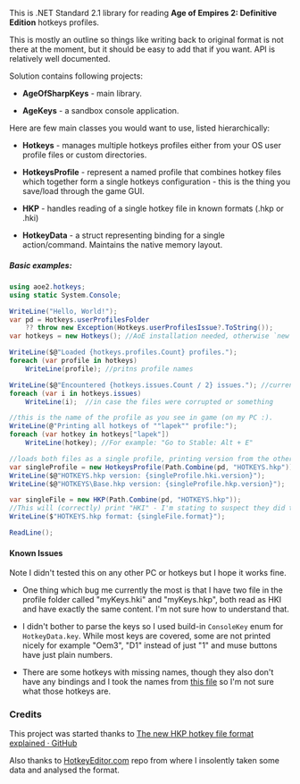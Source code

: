 This is .NET Standard 2.1 library for reading **Age of Empires 2: Definitive Edition** hotkeys profiles. 

This is mostly an outline so things like writing back to original format is not there at the moment, but it should be easy to add that if you want. API is relatively well documented.

Solution contains following projects:

- **AgeOfSharpKeys** - main library.

- **AgeKeys** - a sandbox console application.

Here are few main classes you would want to use, listed hierarchically:

- **Hotkeys** - manages multiple hotkeys profiles either from your OS user profile files or custom directories. 

- **HotkeysProfile** - represent a named profile that combines hotkey files which together form a single hotkeys configuration - this is the thing you save/load through the game GUI.

- **HKP** -  handles reading of a single hotkey file in known formats (.hkp or .hki)

- **HotkeyData** - a struct representing binding for a single action/command. Maintains the native memory layout.
  
  

##### Basic examples:

```csharp
using aoe2.hotkeys;
using static System.Console;

WriteLine("Hello, World!");
var pd = Hotkeys.userProfilesFolder	
	?? throw new Exception(Hotkeys.userProfilesIssue?.ToString());
var hotkeys = new Hotkeys(); //AoE installation needed, otherwise `new Hotkeys(customFolder)`

WriteLine($@"Loaded {hotkeys.profiles.Count} profiles.");
foreach (var profile in hotkeys)
	WriteLine(profile); //pritns profile names

WriteLine($@"Encountered {hotkeys.issues.Count / 2} issues."); //currently we only have summary + exception object hence the /2
foreach (var i in hotkeys.issues)
	WriteLine(i);  //in case the files were corrupted or something

//this is the name of the profile as you see in game (on my PC :).
WriteLine(@"Printing all hotkeys of ""lapek"" profile:");
foreach (var hotkey in hotkeys["lapek"]) 
	WriteLine(hotkey); //For example: "Go to Stable: Alt + E"

//loads both files as a single profile, printing version from the other one.
var singleProfile = new HotkeysProfile(Path.Combine(pd, "HOTKEYS.hkp"));
WriteLine($@"HOTKEYS.hkp version: {singleProfile.hki.version}"); 
WriteLine($@"HOTKEYS\Base.hkp version: {singleProfile.hkp.version}");

var singleFile = new HKP(Path.Combine(pd, "HOTKEYS.hkp"));
//This will (correctly) print "HKI" - I'm stating to suspect they did this mess on purpose for some reason :P
WriteLine($"HOTKEYS.hkp format: {singleFile.format}");

ReadLine();
```

#### Known Issues

Note I didn't tested this on any other PC or hotkeys but I hope it works fine.

- One thing which bug me currently the most is that I have two file in the profile folder called "myKeys.hki" and "myKeys.hkp", both read as HKI and have exactly the same content. I'm not sure how to understand that.

- I didn't bother to parse the keys so I used build-in `ConsoleKey` enum for `HotkeyData.key`. While  most keys are covered, some are not printed nicely for example "Oem3", "D1" instead of just "1" and muse buttons have just plain numbers.

- There are some hotkeys with missing names, though they also don't have any bindings  and I took the names from [this file](https://github.com/Patchnote-v2/hotkeyeditor.com/blob/main/src/hotkeys/hkp/strings.py) so I'm not sure what those hotkeys are.

### Credits

This project was started thanks to [The new HKP hotkey file format explained · GitHub](https://gist.github.com/KSneijders/9231eeec1a66b314c3402729f0c455fa#struct-hkimenu)

Also thanks to [HotkeyEditor.com](https://github.com/Patchnote-v2/hotkeyeditor.com) repo from where I insolently taken some data and analysed the format.


